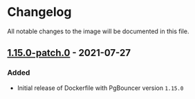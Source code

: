 # Changelog
All notable changes to the image will be documented in this file.

## [1.15.0-patch.0] - 2021-07-27

### Added
- Initial release of Dockerfile with PgBouncer version `1.15.0`

[1.15.0-patch.0]: https://github.com/airflow-helm/charts/tree/images/pgbouncer-1.15.0-patch.0/images/pgbouncer